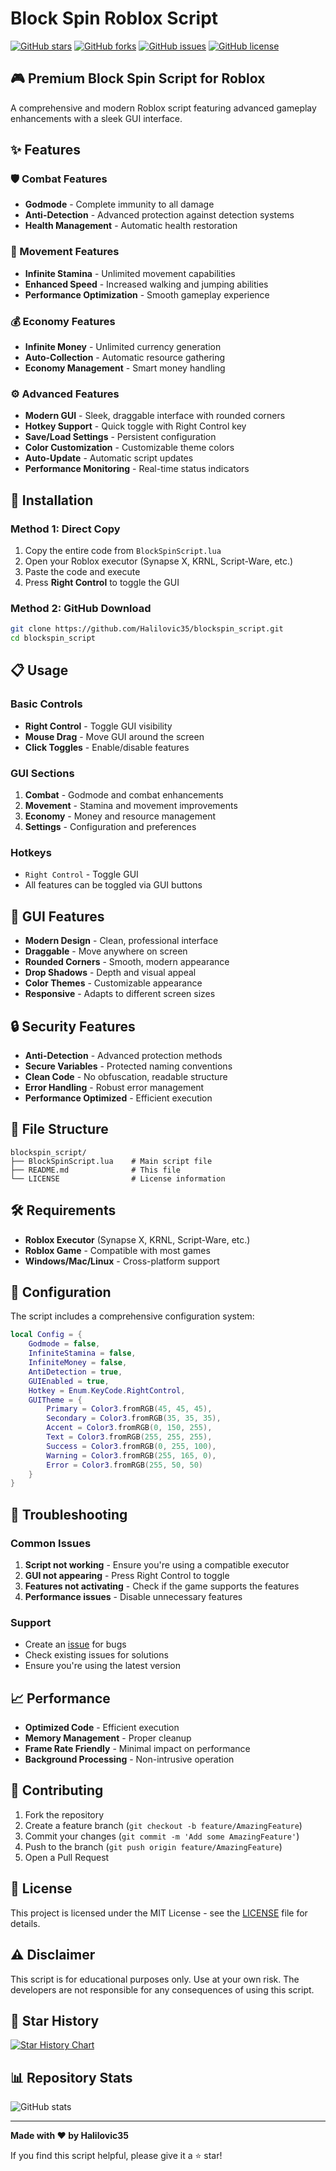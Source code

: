 # Block Spin Roblox Script

[![GitHub stars](https://img.shields.io/github/stars/Halilovic35/blockspin_script?style=social)](https://github.com/Halilovic35/blockspin_script)
[![GitHub forks](https://img.shields.io/github/forks/Halilovic35/blockspin_script?style=social)](https://github.com/Halilovic35/blockspin_script)
[![GitHub issues](https://img.shields.io/github/issues/Halilovic35/blockspin_script)](https://github.com/Halilovic35/blockspin_script/issues)
[![GitHub license](https://img.shields.io/github/license/Halilovic35/blockspin_script)](https://github.com/Halilovic35/blockspin_script/blob/main/LICENSE)

## 🎮 Premium Block Spin Script for Roblox

A comprehensive and modern Roblox script featuring advanced gameplay enhancements with a sleek GUI interface.

## ✨ Features

### 🛡️ Combat Features
- **Godmode** - Complete immunity to all damage
- **Anti-Detection** - Advanced protection against detection systems
- **Health Management** - Automatic health restoration

### 🏃 Movement Features
- **Infinite Stamina** - Unlimited movement capabilities
- **Enhanced Speed** - Increased walking and jumping abilities
- **Performance Optimization** - Smooth gameplay experience

### 💰 Economy Features
- **Infinite Money** - Unlimited currency generation
- **Auto-Collection** - Automatic resource gathering
- **Economy Management** - Smart money handling

### ⚙️ Advanced Features
- **Modern GUI** - Sleek, draggable interface with rounded corners
- **Hotkey Support** - Quick toggle with Right Control key
- **Save/Load Settings** - Persistent configuration
- **Color Customization** - Customizable theme colors
- **Auto-Update** - Automatic script updates
- **Performance Monitoring** - Real-time status indicators

## 🚀 Installation

### Method 1: Direct Copy
1. Copy the entire code from `BlockSpinScript.lua`
2. Open your Roblox executor (Synapse X, KRNL, Script-Ware, etc.)
3. Paste the code and execute
4. Press **Right Control** to toggle the GUI

### Method 2: GitHub Download
```bash
git clone https://github.com/Halilovic35/blockspin_script.git
cd blockspin_script
```

## 📋 Usage

### Basic Controls
- **Right Control** - Toggle GUI visibility
- **Mouse Drag** - Move GUI around the screen
- **Click Toggles** - Enable/disable features

### GUI Sections
1. **Combat** - Godmode and combat enhancements
2. **Movement** - Stamina and movement improvements
3. **Economy** - Money and resource management
4. **Settings** - Configuration and preferences

### Hotkeys
- `Right Control` - Toggle GUI
- All features can be toggled via GUI buttons

## 🎨 GUI Features

- **Modern Design** - Clean, professional interface
- **Draggable** - Move anywhere on screen
- **Rounded Corners** - Smooth, modern appearance
- **Drop Shadows** - Depth and visual appeal
- **Color Themes** - Customizable appearance
- **Responsive** - Adapts to different screen sizes

## 🔒 Security Features

- **Anti-Detection** - Advanced protection methods
- **Secure Variables** - Protected naming conventions
- **Clean Code** - No obfuscation, readable structure
- **Error Handling** - Robust error management
- **Performance Optimized** - Efficient execution

## 📁 File Structure

```
blockspin_script/
├── BlockSpinScript.lua    # Main script file
├── README.md              # This file
└── LICENSE                # License information
```

## 🛠️ Requirements

- **Roblox Executor** (Synapse X, KRNL, Script-Ware, etc.)
- **Roblox Game** - Compatible with most games
- **Windows/Mac/Linux** - Cross-platform support

## 🔧 Configuration

The script includes a comprehensive configuration system:

```lua
local Config = {
    Godmode = false,
    InfiniteStamina = false,
    InfiniteMoney = false,
    AntiDetection = true,
    GUIEnabled = true,
    Hotkey = Enum.KeyCode.RightControl,
    GUITheme = {
        Primary = Color3.fromRGB(45, 45, 45),
        Secondary = Color3.fromRGB(35, 35, 35),
        Accent = Color3.fromRGB(0, 150, 255),
        Text = Color3.fromRGB(255, 255, 255),
        Success = Color3.fromRGB(0, 255, 100),
        Warning = Color3.fromRGB(255, 165, 0),
        Error = Color3.fromRGB(255, 50, 50)
    }
}
```

## 🐛 Troubleshooting

### Common Issues
1. **Script not working** - Ensure you're using a compatible executor
2. **GUI not appearing** - Press Right Control to toggle
3. **Features not activating** - Check if the game supports the features
4. **Performance issues** - Disable unnecessary features

### Support
- Create an [issue](https://github.com/Halilovic35/blockspin_script/issues) for bugs
- Check existing issues for solutions
- Ensure you're using the latest version

## 📈 Performance

- **Optimized Code** - Efficient execution
- **Memory Management** - Proper cleanup
- **Frame Rate Friendly** - Minimal impact on performance
- **Background Processing** - Non-intrusive operation

## 🤝 Contributing

1. Fork the repository
2. Create a feature branch (`git checkout -b feature/AmazingFeature`)
3. Commit your changes (`git commit -m 'Add some AmazingFeature'`)
4. Push to the branch (`git push origin feature/AmazingFeature`)
5. Open a Pull Request

## 📄 License

This project is licensed under the MIT License - see the [LICENSE](LICENSE) file for details.

## ⚠️ Disclaimer

This script is for educational purposes only. Use at your own risk. The developers are not responsible for any consequences of using this script.

## 🌟 Star History

[![Star History Chart](https://api.star-history.com/svg?repos=Halilovic35/blockspin_script&type=Date)](https://star-history.com/#Halilovic35/blockspin_script&Date)

## 📊 Repository Stats

![GitHub stats](https://github-readme-stats.vercel.app/api?username=Halilovic35&show_icons=true&theme=radical)

---

**Made with ❤️ by Halilovic35**

If you find this script helpful, please give it a ⭐ star! 